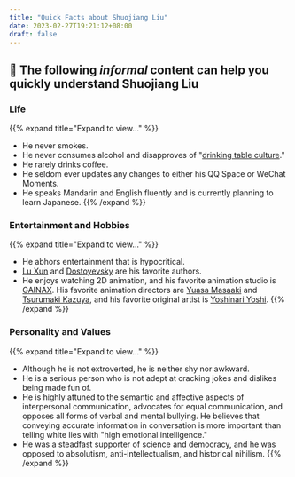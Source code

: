 ```yaml
---
title: "Quick Facts about Shuojiang Liu"
date: 2023-02-27T19:21:12+08:00
draft: false
---
```


## 👋 The following _informal_ content can help you quickly understand Shuojiang Liu

### Life

{{% expand title="Expand to view..." %}}

- He never smokes.
- He never consumes alcohol and disapproves of "[drinking table culture](https://en.wikipedia.org/wiki/Drinking_culture)."
- He rarely drinks coffee.
- He seldom ever updates any changes to either his QQ Space or WeChat Moments.
- He speaks Mandarin and English fluently and is currently planning to learn Japanese.
  {{% /expand %}}

### Entertainment and Hobbies

{{% expand title="Expand to view..." %}}

- He abhors entertainment that is hypocritical.
- [Lu Xun](https://zh.wikipedia.org/zh-cn/%E9%B2%81%E8%BF%85) and [Dostoyevsky](https://en.wikipedia.org/wiki/Fyodor_Dostoevsky) are his favorite authors.
- He enjoys watching 2D animation, and his favorite animation studio is [GAINAX](https://en.wikipedia.org/wiki/Gainax). His favorite animation directors are [Yuasa Masaaki](https://en.wikipedia.org/wiki/Masaaki_Yuasa) and [Tsurumaki Kazuya](https://en.wikipedia.org/wiki/Kazuya_Tsurumaki), and his favorite original artist is [Yoshinari Yoshi](https://en.wikipedia.org/wiki/Yoh_Yoshinari).
  {{% /expand %}}

### Personality and Values

{{% expand title="Expand to view..." %}}

- Although he is not extroverted, he is neither shy nor awkward.
- He is a serious person who is not adept at cracking jokes and dislikes being made fun of.
- He is highly attuned to the semantic and affective aspects of interpersonal communication, advocates for equal communication, and opposes all forms of verbal and mental bullying. He believes that conveying accurate information in conversation is more important than telling white lies with "high emotional intelligence."
- He was a steadfast supporter of science and democracy, and he was opposed to absolutism, anti-intellectualism, and historical nihilism.
  {{% /expand %}}
